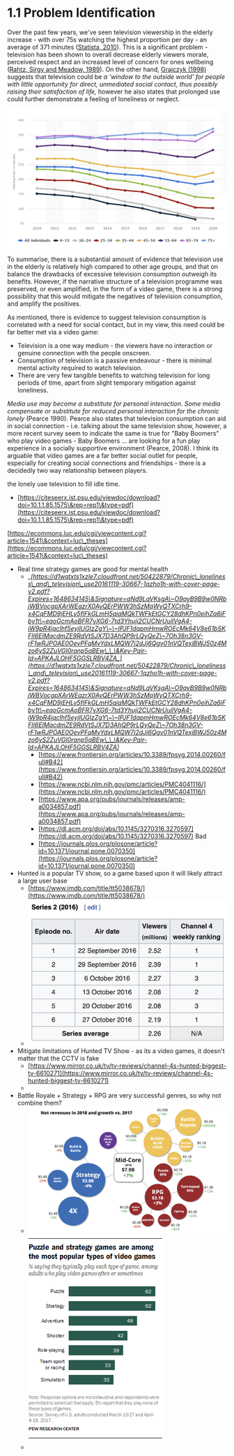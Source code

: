 # 1.1 Problem Identification

Over the past few years, we've seen television viewership in the elderly increase - with over 75s watching the highest proportion per day - an average of 371 minutes ([Statista, 2010](../reference-list.md)). This is a significant problem - television has been shown to overall decrease elderly viewers morale, perceived respect and an increased level of concern for ones wellbeing ([Rahtz, Sirgy and Meadow, 1989](../reference-list.md)). On the other hand, [Grajczyk (1998)](../reference-list.md) suggests that television could be _a ‘window to the outside world’ for people with little opportunity for direct, unmediated social contact, thus possibly raising their satisfaction of life,_ however he also states that prolonged use could further demonstrate a feeling of loneliness or neglect.

![Daily TV viewing time by age UK 2010-2017](../.gitbook/assets/image.png)

To summarise, there is a substantial amount of evidence that television use in the elderly is relatively high compared to other age groups, and that on balance the drawbacks of excessive television consumption outweigh its benefits. However, if the narrative structure of a television programme was preserved, or even amplified, in the form of a video game, there is a strong possibility that this would mitigate the negatives of television consumption, and amplify the positives.

As mentioned, there is evidence to suggest television consumption is correlated with a need for social contact, but in my view, this need could be far better met via a video game:

* Television is a one way medium - the viewers have no interaction or genuine connection with the people onscreen.
* Consumption of television is a passive endeavour - there is minimal mental activity required to watch television.
* There are very few tangible benefits to watching television for long periods of time, apart from slight temporary mitigation against loneliness.

_Media use may become a substitute for personal interaction. Some media compensate or substitute for reduced personal interaction for the chronic lonely_ (Pearce 1990). Pearce also states that television consumption can aid in social connection - i.e. talking about the same television show, however, a more recent survey seem to indicate the same is true for "Baby Boomers" who play video games - Baby Boomers ... are looking for a fun play experience in a socially supportive environment (Pearce, 2008). I think its arguable that video games are a far better social outlet for people, especially for creating social connections and friendships - there is a decidedly two way relationship between players.







the lonely use television to fill idle time.



* [https://citeseerx.ist.psu.edu/viewdoc/download?doi=10.1.1.85.1575\&rep=rep1\&type=pdf](https://citeseerx.ist.psu.edu/viewdoc/download?doi=10.1.1.85.1575\&rep=rep1\&type=pdf)

[https://ecommons.luc.edu/cgi/viewcontent.cgi?article=1541\&context=luc\_theses](https://ecommons.luc.edu/cgi/viewcontent.cgi?article=1541\&context=luc\_theses)

* Real time strategy games are good for mental health
  * __[_https://d1wqtxts1xzle7.cloudfront.net/50422879/Chronic\_loneliness\_and\_television\_use20161119-30667-1qzho1h-with-cover-page-v2.pdf?Expires=1648634145\&Signature=aNd9LaVKsgA\~O9ayB9B9w0NRbjWBVocgpXArWEazrX0AyQErPWW3hSzMqWyQTXCrh9-x4CqFMD9jEHLy5flFkGLmH5aiaMQkTWFkEtGCY28dhKPn0eihZa6iFby1t\~eqoGcmAoBFR7yXG6-7td3Yhuji2CUCNrUuiIVgA4-iW9pR4jqcIhf5eyjlUGIzZgY\~\~IPJF1dqpmHmwROEcMk64V8e61bSKFlI6ElMqcdmZE9RdVtSJX7D3AhQP9rLQyQeZ\~7Oh38n3GV-rF1wRJPOAE0OevPFqMvYdxLMQW7i2dJj6Qgv01nVQTexjBWJ50z4Mzo6yS2ZuVGI0ranp5aBEw\_\_\&Key-Pair-Id=APKAJLOHF5GGSLRBV4ZA_](https://d1wqtxts1xzle7.cloudfront.net/50422879/Chronic\_loneliness\_and\_television\_use20161119-30667-1qzho1h-with-cover-page-v2.pdf?Expires=1648634145\&Signature=aNd9LaVKsgA\~O9ayB9B9w0NRbjWBVocgpXArWEazrX0AyQErPWW3hSzMqWyQTXCrh9-x4CqFMD9jEHLy5flFkGLmH5aiaMQkTWFkEtGCY28dhKPn0eihZa6iFby1t\~eqoGcmAoBFR7yXG6-7td3Yhuji2CUCNrUuiIVgA4-iW9pR4jqcIhf5eyjlUGIzZgY\~\~IPJF1dqpmHmwROEcMk64V8e61bSKFlI6ElMqcdmZE9RdVtSJX7D3AhQP9rLQyQeZ\~7Oh38n3GV-rF1wRJPOAE0OevPFqMvYdxLMQW7i2dJj6Qgv01nVQTexjBWJ50z4Mzo6yS2ZuVGI0ranp5aBEw\_\_\&Key-Pair-Id=APKAJLOHF5GGSLRBV4ZA)__
    * [https://www.frontiersin.org/articles/10.3389/fpsyg.2014.00260/full#B42](https://www.frontiersin.org/articles/10.3389/fpsyg.2014.00260/full#B42)
    * [https://www.ncbi.nlm.nih.gov/pmc/articles/PMC4041116/](https://www.ncbi.nlm.nih.gov/pmc/articles/PMC4041116/)
    * [https://www.apa.org/pubs/journals/releases/amp-a0034857.pdf](https://www.apa.org/pubs/journals/releases/amp-a0034857.pdf)
    * [https://dl.acm.org/doi/abs/10.1145/3270316.3270597](https://dl.acm.org/doi/abs/10.1145/3270316.3270597) Bad
    * [https://journals.plos.org/plosone/article?id=10.1371/journal.pone.0070350](https://journals.plos.org/plosone/article?id=10.1371/journal.pone.0070350)
* Hunted is a popular TV show, so a game based upon it will likely attract a large user base
  * [https://www.imdb.com/title/tt5038678/](https://www.imdb.com/title/tt5038678/)
  * ![](<../.gitbook/assets/image (1).png>)
* Mitigate limitations of Hunted TV Show - as its a video games, it doesn't matter that the CCTV is fake
  * [https://www.mirror.co.uk/tv/tv-reviews/channel-4s-hunted-biggest-tv-6610271](https://www.mirror.co.uk/tv/tv-reviews/channel-4s-hunted-biggest-tv-6610271)
  *
* Battle Royale + Strategy + RPG are very successful genres, so why not combine them?
  * ![](<../.gitbook/assets/image (5).png>)![](<../.gitbook/assets/image (2).png>)
  *

